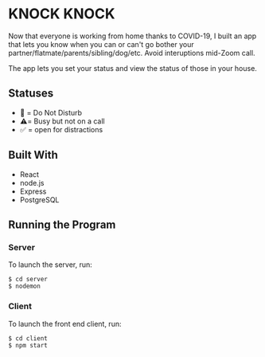 # KNOCK KNOCK

Now that everyone is working from home thanks to COVID-19, I built an app that lets you know when you can or can't go bother your partner/flatmate/parents/sibling/dog/etc. Avoid interuptions mid-Zoom call.

The app lets you set your status and view the status of those in your house.

## Statuses

- 🛑 = Do Not Disturb 
- ⚠️= Busy but not on a call
- ✅ = open for distractions

## Built With
- React
- node.js
- Express
- PostgreSQL

## Running the Program

### Server

To launch the server, run:

```
$ cd server
$ nodemon
```

### Client

To launch the front end client, run:

```
$ cd client
$ npm start
```